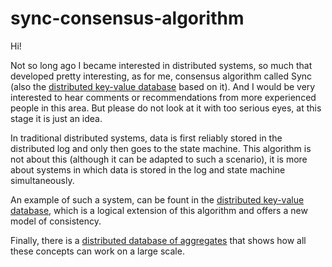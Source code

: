# sync-consensus-algorithm
Hi! 

Not so long ago I became interested in distributed systems, so much that 
developed pretty interesting, as for me, consensus algorithm called Sync (also 
the [distributed key-value database](https://github.com/ymz-ncnk/distributed-key-value-database-design) 
based on it). And I would be very interested to hear comments or recommendations 
from more experienced people in this area. But please do not look at it with too 
serious eyes, at this stage it is just an idea.

In traditional distributed systems, data is first reliably stored in the 
distributed log and only then goes to the state machine. This algorithm is not 
about this (although it can be adapted to such a scenario), it is more about 
systems in which data is stored in the log and state machine simultaneously. 

An example of such a system, can be fount in the
[distributed key-value database](https://github.com/ymz-ncnk/distributed-key-value-database-design), 
which is a logical extension of this algorithm and offers a new model of 
consistency.

Finally, there is a 
[distributed database of aggregates](https://github.com/ymz-ncnk/distributed-database-of-aggregates-design) 
that shows how all these concepts can work on a large scale.
